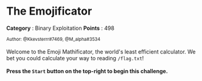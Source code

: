 # The Emojificator

**Category** : Binary Exploitation
**Points** : 498

<small>Author: @Kkevsterrr#7469, @M_alpha#3534</small><br><br>Welcome to the Emoji Mathificator, the world's least efficient calculator. We bet you could calculate your way to reading <code>/flag.txt</code>! <br> <br> <b>Press the <code>Start</code> button on the top-right to begin this challenge.</b>




